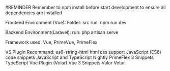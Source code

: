 #REMINDER
Remember to npm install before start development to ensure all dependencies are installed

Frontend Environment (Vue):
Folder: src
run: npm run dev

Backend Environment(Laravel):
run: php artisan serve

Framework used:
Vue, PrimeVue, PrimeFlex

VS Plugin Recommand:
es6-string-html
html css support
JavaScript (ES6) code snippets
JavaScript and TypeScript Nightly
PrimeFlex 3 Snippets
TypeScript Vue Plugin (Volar)
Vue 3 Snippets
Valor
Vetur